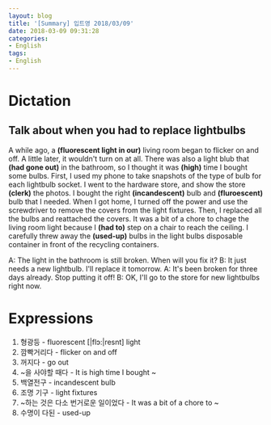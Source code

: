 ```yaml
---
layout: blog
title: '[Summary] 입트영 2018/03/09'
date: 2018-03-09 09:31:28
categories:
- English
tags:
- English
---
```


# Dictation
## Talk about when you had to replace lightbulbs

A while ago, a **(fluorescent light in our)** living room began to flicker on and off. A little later, it wouldn't turn on at all. There was also a light blub that **(had gone out)** in the bathroom, so I thought it was **(high)** time I bought some bulbs. First, I used my phone to take snapshots of the type of bulb for each lightbulb socket. I went to the hardware store, and show the store **(clerk)** the photos. I bought the right **(incandescent)** bulb and **(fluroescent)** bulb that I needed. When I got home, I turned off the power and use the screwdriver to remove the covers from the light fixtures. Then, I replaced all the bulbs and reattached the covers. It was a bit of a chore to chage the living room light because I **(had to)** step on a chair to reach the ceiling. I carefully threw away the **(used-up)** bulbs in the light bulbs disposable container in front of the recycling containers.

A: The light in the bathroom is still broken. When will you fix it?
B: It just needs a new lightbulb. I'll replace it tomorrow.
A: It's been broken for three days already. Stop putting it off!
B: OK, I'll go to the store for new lightbulbs right now.

# Expressions

1. 형광등 - fluorescent [|flɔ:|resnt] light
2. 깜빡거리다 - flicker on and off
3. 꺼지다 - go out
4. ~을 사야할 때다 - It is high time I bought ~
5. 백열전구 - incandescent bulb
6. 조명 기구 - light fixtures
7. ~하는 것은 다소 번거로운 일이었다 - It was a bit of a chore to ~
8. 수명이 다된 - used-up

